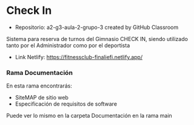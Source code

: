 # Check In

* Repositorio: a2-g3-aula-2-grupo-3 created by GitHub Classroom

Sistema para reserva de turnos del Gimnasio CHECK IN, siendo utilizado tanto por el Administrador como por el deportista

* Link Netlify: https://fitnessclub-finaliefi.netlify.app/

### Rama Documentación

En esta rama encontrarás:

* SiteMAP de sitio web 
* Especificación de requisitos de software

Puede ver lo mismo en la carpeta Documentación en la rama main